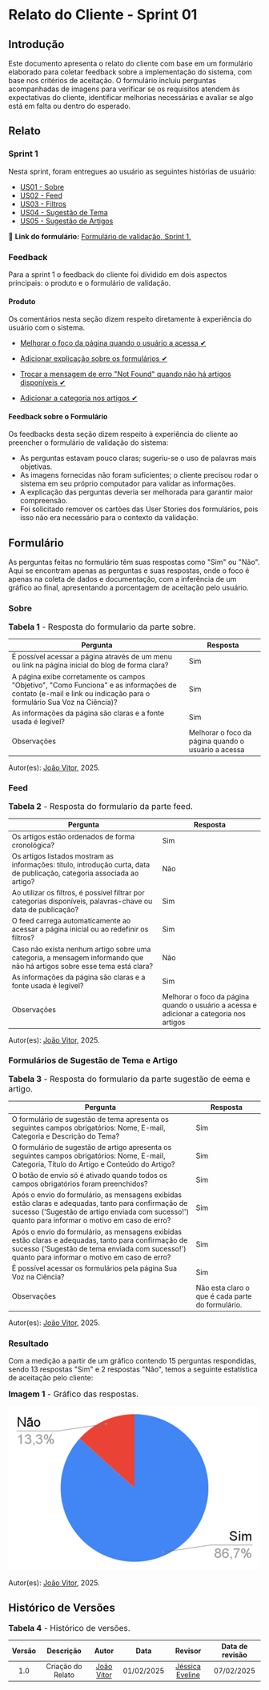 # Relato do Cliente - Sprint 01

## Introdução

Este documento apresenta o relato do cliente com base em um formulário elaborado para coletar feedback sobre a implementação do sistema, com base nos critérios de aceitação. O formulário incluiu perguntas acompanhadas de imagens para verificar se os requisitos atendem às expectativas do cliente, identificar melhorias necessárias e avaliar se algo está em falta ou dentro do esperado.

## Relato

### Sprint 1

Nesta sprint, foram entregues ao usuário as seguintes histórias de usuário:

- [US01 - Sobre](../user-stories/US01-Sobre.md)
- [US02 - Feed](../user-stories/US02-Feed.md)
- [US03 - Filtros](../user-stories/US03-Filtros.md)
- [US04 - Sugestão de Tema](../user-stories/US04-SugestaoTema.md)
- [US05 - Sugestão de Artigos](../user-stories/US05-SugestaoArtigo.md)

📌 **Link do formulário:** [Formulário de validação, Sprint 1.](https://docs.google.com/forms/d/e/1FAIpQLSc-cgcZdXnoWx63vPvGGlTYv5FNY2N-KF_ZCkFHGawaxgmESg/viewform)

### Feedback

Para a sprint 1 o feedback do cliente foi dividido em dois aspectos principais: o produto e o formulário de validação.

#### Produto

Os comentários nesta seção dizem respeito diretamente à experiência do usuário com o sistema.

- [Melhorar o foco da página quando o usuário a acessa ✔](https://github.com/FGA-REQ/2024.2-6EspiasDemais/commit/0a6567bf430009604420bea5ab89853e76c0fead)

- [Adicionar explicação sobre os formulários ✔](https://github.com/FGA-REQ/2024.2-6EspiasDemais/commit/ff45e7f0c5aa6c60420b84d77e9d450778846f47)

- [Trocar a mensagem de erro "Not Found" quando não há artigos disponíveis ✔](https://github.com/FGA-REQ/2024.2-6EspiasDemais/commit/717d923961aa777b15129c2ca8401addfe6b8b66)

- [Adicionar a categoria nos artigos ✔](https://github.com/FGA-REQ/2024.2-6EspiasDemais/commit/4c3e31f58627b26355aa1ccee0fbc8e9525eceb5)

#### Feedback sobre o Formulário

Os feedbacks desta seção dizem respeito à experiência do cliente ao preencher o formulário de validação do sistema:

- As perguntas estavam pouco claras; sugeriu-se o uso de palavras mais objetivas.
- As imagens fornecidas não foram suficientes; o cliente precisou rodar o sistema em seu próprio computador para validar as informações.
- A explicação das perguntas deveria ser melhorada para garantir maior compreensão.
- Foi solicitado remover os cartões das User Stories dos formulários, pois isso não era necessário para o contexto da validação.

## Formulário

As perguntas feitas no formulário têm suas respostas como "Sim" ou "Não". Aqui se encontram apenas as perguntas e suas respostas, onde o foco é apenas na coleta de dados e documentação, com a inferência de um gráfico ao final, apresentando a porcentagem de aceitação pelo usuário.

### Sobre

<font size="3"><p style="text-align: left">**Tabela 1** - Resposta do formulario da parte sobre.</p></font>

| Pergunta | Resposta |
|----------|---------|
| É possível acessar a página através de um menu ou link na página inicial do blog de forma clara? | Sim |
| A página exibe corretamente os campos "Objetivo", "Como Funciona" e as informações de contato (e-mail e link ou indicação para o formulário Sua Voz na Ciência)? | Sim |
| As informações da página são claras e a fonte usada é legível? | Sim |
| Observações | Melhorar o foco da página quando o usuário a acessa |

Autor(es): [João Vitor](https://github.com/Jauzimm), 2025.

### Feed

<font size="3"><p style="text-align: left">**Tabela 2** - Resposta do formulario da parte feed.</p></font>

| Pergunta | Resposta |
|----------|---------|
| Os artigos estão ordenados de forma cronológica? | Sim |
| Os artigos listados mostram as informações: título, introdução curta, data de publicação, categoria associada ao artigo? | Não |
| Ao utilizar os filtros, é possível filtrar por categorias disponíveis, palavras-chave ou data de publicação? | Sim |
| O feed carrega automaticamente ao acessar a página inicial ou ao redefinir os filtros? | Sim |
| Caso não exista nenhum artigo sobre uma categoria, a mensagem informando que não há artigos sobre esse tema está clara? | Não |
| As informações da página são claras e a fonte usada é legível? | Sim |
| Observações | Melhorar o foco da página quando o usuário a acessa e adicionar a categoria nos artigos |

Autor(es): [João Vitor](https://github.com/Jauzimm), 2025.

### Formulários de Sugestão de Tema e Artigo

<font size="3"><p style="text-align: left">**Tabela 3** - Resposta do formulario da parte sugestão de eema e artigo.</p></font>

| Pergunta | Resposta |
|----------|---------|
| O formulário de sugestão de tema apresenta os seguintes campos obrigatórios: Nome, E-mail, Categoria e Descrição do Tema? | Sim |
| O formulário de sugestão de artigo apresenta os seguintes campos obrigatórios: Nome, E-mail, Categoria, Título do Artigo e Conteúdo do Artigo? | Sim |
| O botão de envio só é ativado quando todos os campos obrigatórios foram preenchidos? | Sim |
| Após o envio do formulário, as mensagens exibidas estão claras e adequadas, tanto para confirmação de sucesso ('Sugestão de artigo enviada com sucesso!') quanto para informar o motivo em caso de erro? | Sim |
| Após o envio do formulário, as mensagens exibidas estão claras e adequadas, tanto para confirmação de sucesso ('Sugestão de tema enviada com sucesso!') quanto para informar o motivo em caso de erro? | Sim |
| É possível acessar os formulários pela página Sua Voz na Ciência? | Sim |
| Observações | Não esta claro o que é cada parte do formulário. |

Autor(es): [João Vitor](https://github.com/Jauzimm), 2025.

### Resultado

Com a medição a partir de um gráfico contendo 15 perguntas respondidas, sendo 13 respostas "Sim" e 2 respostas "Não", temos a seguinte estatística de aceitação pelo cliente:

<font size="3"><p style="text-align: left">**Imagem 1** - Gráfico das respostas.</p></font>

![Imagem do grafico](imagens/graficoRelato1.png)

Autor(es): [João Vitor](https://github.com/Jauzimm), 2025.

## Histórico de Versões

<font size="3"><p style="text-align: left">**Tabela 4** - Histórico de versões.</p></font>

| Versão |               Descrição                |   Autor    |    Data    |    Revisor     | Data de revisão |
| :----: | :------------------------------------: | :--------: | :--------: | :------------: | :-------------: |
|  1.0   | Criação do Relato | [João Vitor](https://github.com/Jauzimm) | 01/02/2025 | [Jéssica Eveline](https://github.com/xzxjesse) | 07/02/2025 |
